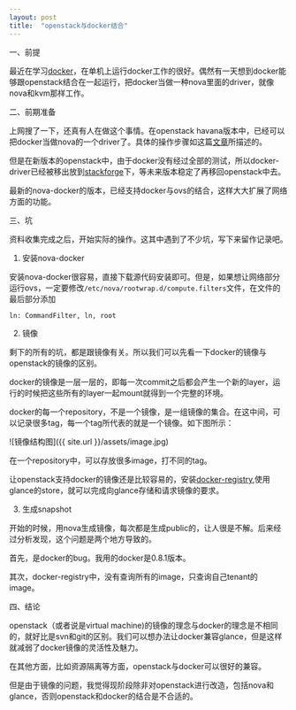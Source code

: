 ```yaml
---
layout: post
title:  "openstack与docker结合"
---
```


一、前提

最近在学习[docker][docker]，在单机上运行docker工作的很好。偶然有一天想到docker能够跟openstack结合在一起运行，把docker当做一种nova里面的driver，就像nova和kvm那样工作。

二、前期准备

上网搜了一下，还真有人在做这个事情。在openstack havana版本中，已经可以把docker当做nova的一个driver了。具体的操作步骤如这篇[文章][dockerwiki]所描述的。

但是在新版本的openstack中，由于docker没有经过全部的测试，所以docker-driver已经被移出放到[stackforge][stackforge_docker]下，等未来版本稳定了再移回openstack中去。

最新的nova-docker的版本，已经支持docker与ovs的结合，这样大大扩展了网络方面的功能。

三、坑

资料收集完成之后，开始实际的操作。这其中遇到了不少坑，写下来留作记录吧。

1. 安装nova-docker

  安装nova-docker很容易，直接下载源代码安装即可。但是，如果想让网络部分运行ovs，一定要修改`/etc/nova/rootwrap.d/compute.filters`文件，在文件的最后部分添加

  ```bash
  ln: CommandFilter, ln, root
  ```


2. 镜像

  剩下的所有的坑，都是跟镜像有关。所以我们可以先看一下docker的镜像与openstack的镜像的区别。

  docker的镜像是一层一层的，即每一次commit之后都会产生一个新的layer，运行的时候把这些所有的layer一起mount就得到一个完整的环境。

  docker的每一个repository，不是一个镜像，是一组镜像的集合。在这中间，可以记录很多tag，每一个tag所代表的就是一个镜像。如下图所示：

  ![镜像结构图]({{ site.url }}/assets/image.jpg)

  在一个repository中，可以存放很多image，打不同的tag。

  让openstack支持docker的镜像还是比较容易的，安装[docker-registry][docker-registry],使用glance的store，就可以完成向glance存储和请求镜像的要求。



3. 生成snapshot

  开始的时候，用nova生成镜像，每次都是生成public的，让人很是不解。后来经过分析发现，这个问题是两个地方导致的。

  首先，是docker的bug。我用的docker是0.8.1版本。

  其次，docker-registry中，没有查询所有的image，只查询自己tenant的image。


四、结论

openstack（或者说是virtual machine)的镜像的理念与docker的理念是不相同的，就好比是svn和git的区别。我们可以想办法让docker兼容glance，但是这样就减弱了docker镜像的灵活性及魅力。

在其他方面，比如资源隔离等方面，openstack与docker可以很好的兼容。

但是由于镜像的问题，我觉得现阶段除非对openstack进行改造，包括nova和glance，否则openstack和docker的结合是不合适的。


[docker]:https://www.docker.
[dockerwiki]:https://wiki.openstack.org/wiki/Docker
[stackforge_docker]:https://github.com/stackforge/nova-docker
[docker-registry]:https://github.com/dotcloud/docker-registry